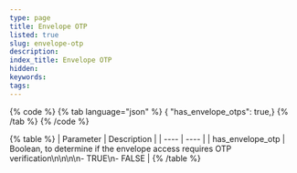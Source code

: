 ```yaml
---
type: page
title: Envelope OTP
listed: true
slug: envelope-otp
description: 
index_title: Envelope OTP
hidden: 
keywords: 
tags: 
---
```


{% code %}
{% tab language="json" %}
{ "has_envelope_otps": true,}
{% /tab %}
{% /code %}

{% table %}
| Parameter | Description | 
| ---- | ---- | 
| has_envelope_otp | Boolean, to determine if the envelope access requires OTP verification\n\n\n\n- TRUE\n- FALSE | 
{% /table %}